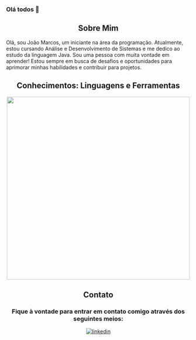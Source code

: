 ### Olá todos 👋

<!--Languages and Tools Section-->       
<h2 align="center">Sobre Mim</h2>
<p align="left">Olá, sou João Marcos, um iniciante na área da programação. Atualmente, estou cursando Análise e Desenvolvimento de Sistemas e me dedico ao estudo da linguagem Java. Sou uma pessoa com muita vontade em aprender! Estou sempre em busca de desafios e oportunidades para aprimorar minhas habilidades e contribuir para projetos.
</p>

<h2 align="center">Conhecimentos: Linguagens e Ferramentas</h2>
<p align="center">
<img width="500px" src="https://skillicons.dev/icons?i=java,spring,git,github,mysql,vscode,eclipse,idea&perline=10" />
</p>

<h2 align="center">Contato</h2>
<h3 align="center">Fique à vontade para entrar em contato comigo através dos seguintes meios: </h3>


<div align="center">
 <a href="https://www.linkedin.com/in/jao1cardoso" target="_blank">
<img src=https://img.shields.io/badge/linkedin-%231E77B5.svg?&style=for-the-badge&logo=linkedin&logoColor=white alt=linkedin style="margin-bottom: 5px;" />
</a>


